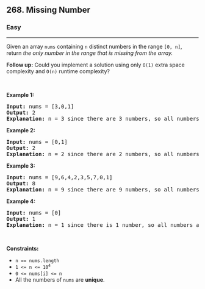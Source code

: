 <h2>268. Missing Number</h2><h3>Easy</h3><hr><div style="user-select: auto;"><p style="user-select: auto;">Given an array <code style="user-select: auto;">nums</code> containing <code style="user-select: auto;">n</code> distinct numbers in the range <code style="user-select: auto;">[0, n]</code>, return <em style="user-select: auto;">the only number in the range that is missing from the array.</em></p>

<p style="user-select: auto;"><b style="user-select: auto;">Follow up:</b> Could you implement a solution using only <code style="user-select: auto;">O(1)</code> extra space complexity and <code style="user-select: auto;">O(n)</code> runtime complexity?</p>

<p style="user-select: auto;">&nbsp;</p>
<p style="user-select: auto;"><strong style="user-select: auto;">Example 1:</strong></p>

<pre style="user-select: auto;"><strong style="user-select: auto;">Input:</strong> nums = [3,0,1]
<strong style="user-select: auto;">Output:</strong> 2
<b style="user-select: auto;">Explanation</b><strong style="user-select: auto;">:</strong> n = 3 since there are 3 numbers, so all numbers are in the range [0,3]. 2 is the missing number in the range since it does not appear in nums.
</pre>

<p style="user-select: auto;"><strong style="user-select: auto;">Example 2:</strong></p>

<pre style="user-select: auto;"><strong style="user-select: auto;">Input:</strong> nums = [0,1]
<strong style="user-select: auto;">Output:</strong> 2
<b style="user-select: auto;">Explanation</b><strong style="user-select: auto;">:</strong> n = 2 since there are 2 numbers, so all numbers are in the range [0,2]. 2 is the missing number in the range since it does not appear in nums.
</pre>

<p style="user-select: auto;"><strong style="user-select: auto;">Example 3:</strong></p>

<pre style="user-select: auto;"><strong style="user-select: auto;">Input:</strong> nums = [9,6,4,2,3,5,7,0,1]
<strong style="user-select: auto;">Output:</strong> 8
<b style="user-select: auto;">Explanation</b><strong style="user-select: auto;">:</strong> n = 9 since there are 9 numbers, so all numbers are in the range [0,9]. 8 is the missing number in the range since it does not appear in nums.
</pre>

<p style="user-select: auto;"><strong style="user-select: auto;">Example 4:</strong></p>

<pre style="user-select: auto;"><strong style="user-select: auto;">Input:</strong> nums = [0]
<strong style="user-select: auto;">Output:</strong> 1
<b style="user-select: auto;">Explanation</b><strong style="user-select: auto;">:</strong> n = 1 since there is 1 number, so all numbers are in the range [0,1]. 1 is the missing number in the range since it does not appear in nums.
</pre>

<p style="user-select: auto;">&nbsp;</p>
<p style="user-select: auto;"><strong style="user-select: auto;">Constraints:</strong></p>

<ul style="user-select: auto;">
	<li style="user-select: auto;"><code style="user-select: auto;">n == nums.length</code></li>
	<li style="user-select: auto;"><code style="user-select: auto;">1 &lt;= n &lt;= 10<sup style="user-select: auto;">4</sup></code></li>
	<li style="user-select: auto;"><code style="user-select: auto;">0 &lt;= nums[i] &lt;= n</code></li>
	<li style="user-select: auto;">All the numbers of <code style="user-select: auto;">nums</code> are <strong style="user-select: auto;">unique</strong>.</li>
</ul>
</div>